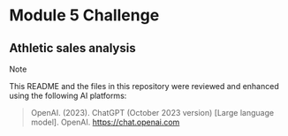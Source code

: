 # Module 5 Challenge
## Athletic sales analysis
>[!Note]
>
>This README and the files in this repository were reviewed and enhanced using the following AI platforms:
>
>> OpenAI. (2023). ChatGPT (October 2023 version) [Large language model]. OpenAI. https://chat.openai.com
>> 
